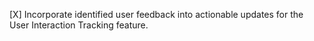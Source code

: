 [X] Incorporate identified user feedback into actionable updates for the User Interaction Tracking feature.